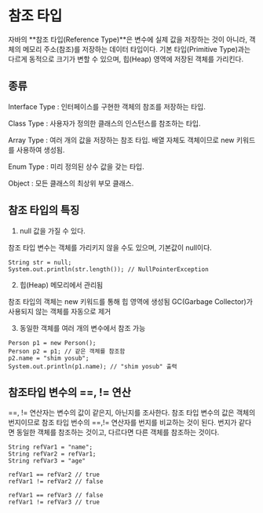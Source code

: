 # 참조 타입

자바의 **참조 타입(Reference Type)**은 변수에 실제 값을 저장하는 것이 아니라, 객체의 메모리 주소(참조)를 저장하는 데이터 타입이다. 기본 타입(Primitive Type)과는 다르게 동적으로 크기가 변할 수 있으며, 힙(Heap) 영역에 저장된 객체를 가리킨다.

## 종류

Interface Type : 인터페이스를 구현한 객체의 참조를 저장하는 타입.

Class Type : 사용자가 정의한 클래스의 인스턴스를 참조하는 타입.

Array Type : 여러 개의 값을 저장하는 참조 타입. 배열 자체도 객체이므로 new 키워드를 사용하여 생성됨.

Enum Type : 미리 정의된 상수 값을 갖는 타입.

Object : 모든 클래스의 최상위 부모 클래스.

## 참조 타입의 특징

1. null 값을 가질 수 있다.

참조 타입 변수는 객체를 가리키지 않을 수도 있으며, 기본값이 null이다.

```
String str = null;
System.out.println(str.length()); // NullPointerException
```

2. 힙(Heap) 메모리에서 관리됨

참조 타입의 객체는 new 키워드를 통해 힙 영역에 생성됨
GC(Garbage Collector)가 사용되지 않는 객체를 자동으로 제거

3. 동일한 객체를 여러 개의 변수에서 참조 가능

```
Person p1 = new Person();
Person p2 = p1; // 같은 객체를 참조함
p2.name = "shim yosub";
System.out.println(p1.name); // "shim yosub" 출력
```

## 참조타입 변수의 ==, != 연산

==, != 연산자는 변수의 값이 같은지, 아닌지를 조사한다. 참조 타입 변수의 값은 객체의 번지이므로
참조 타입 번수의 ==,!= 연산자를 번지를 비교하는 것이 된다.
번지가 같다면 동일한 객체를 참조하는 것이고, 다르다면 다른 객체를 참조하는 것이다.

```
String refVar1 = "name";
String refVar2 = refVar1;
String refVar3 = "age"

refVar1 == refVar2 // true
refVar1 != refVar2 // false

refVar1 == refVar3 // false
refVar1 != refVar3 // true
```